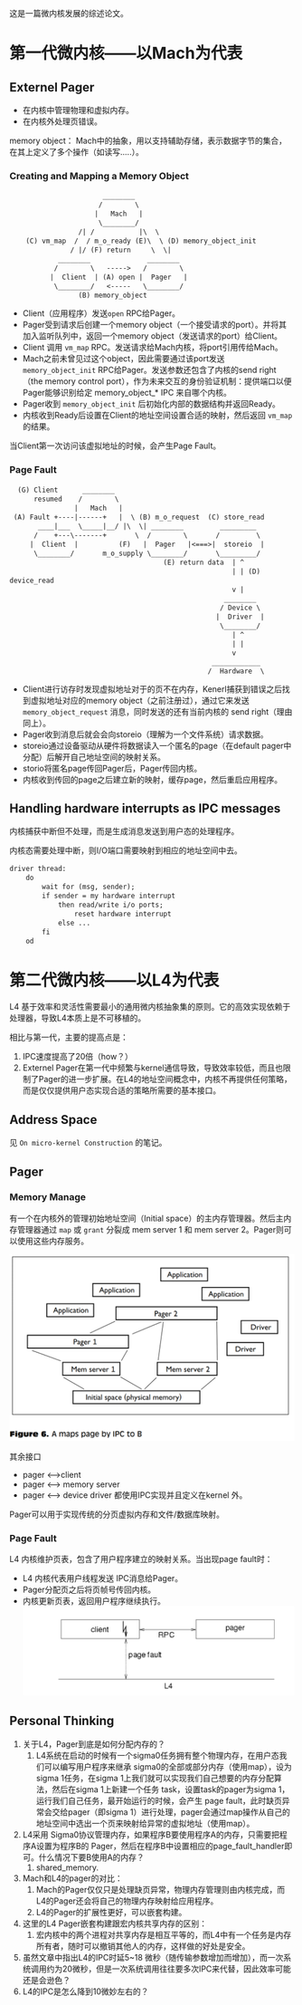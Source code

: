 这是一篇微内核发展的综述论文。

# 第一代微内核——以Mach为代表

## Externel Pager
- 在内核中管理物理和虚拟内存。
- 在内核外处理页错误。

memory object： Mach中的抽象，用以支持辅助存储，表示数据字节的集合，在其上定义了多个操作（如读写.....）。
###  Creating and Mapping a Memory Object
```
                       ________
                      /        \
                     |   Mach   |
                      \________/
                 /| /           |\  \
    (C) vm_map  /  / m_o_ready (E)\  \ (D) memory_object_init
               / |/ (F) return     \  \|
            ________              ________
           /        \   ----->   /        \
          |  Client  | (A) open |  Pager   |
           \________/   <-----   \________/
                 (B) memory_object
```

- Client（应用程序）发送`open` RPC给Pager。
- Pager受到请求后创建一个memory object（一个接受请求的port）。并将其加入监听队列中，返回一个memory object（发送请求的port）给Client。
- Client 调用 `vm_map` RPC。发送请求给Mach内核，将port引用传给Mach。
- Mach之前未曾见过这个object，因此需要通过该port发送 `memory_object_init` RPC给Pager。发送参数还包含了内核的send right（the memory control port），作为未来交互的身份验证机制：提供端口以便Pager能够识别给定 memory_object_* IPC 来自哪个内核。
- Pager收到 `memory_object_init` 后初始化内部的数据结构并返回Ready。
- 内核收到Ready后设置在Client的地址空间设置合适的映射，然后返回 `vm_map` 的结果。

当Client第一次访问该虚拟地址的时候，会产生Page Fault。

### Page Fault


```
  (G) Client      ________
      resumed    /        \
                |   Mach   |
 (A) Fault +----|------+   |  \ (B) m_o_request  (C) store_read
       ____|___  \_____|__/ |\  \| ________         _________  
      /    +---\-------+       \  /        \       /         \ 
     |  Client  |          (F)   |  Pager   |<===>|  storeio  |
      \________/       m_o_supply \________/       \_________/ 
                                      (E) return data  | ^
                                                       | | (D) device_read 
                                                       v |
                                                     ________
                                                    / Device \
                                                   |  Driver  |
                                                    \________/
                                                       | ^
                                                       | |
                                                       v
                                                  ____________
                                                 /  Hardware  \
```

- Client进行访存时发现虚拟地址对于的页不在内存，Kenerl捕获到错误之后找到虚拟地址对应的memory object（之前注册过），通过它来发送`memory_object_request` 消息，同时发送的还有当前内核的 send right（理由同上）。
- Pager收到消息后就会会向storeio（理解为一个文件系统）请求数据。
- storeio通过设备驱动从硬件将数据读入一个匿名的page（在default pager中分配）后解开自己地址空间的映射关系。
- storio将匿名page传回Pager后，Pager传回内核。
- 内核收到传回的page之后建立新的映射，缓存page，然后重启应用程序。

## Handling hardware interrupts as IPC messages 

内核捕获中断但不处理，而是生成消息发送到用户态的处理程序。

内核态需要处理中断，则I/O端口需要映射到相应的地址空间中去。

```
driver thread:
	do
		wait for (msg, sender);
		if sender = my hardware interrupt
			then read/write i/o ports;
				reset hardware interrupt
			else ...
		fi
	od
```


# 第二代微内核——以L4为代表

L4 基于效率和灵活性需要最小的通用微内核抽象集的原则。它的高效实现依赖于处理器，导致L4本质上是不可移植的。

相比与第一代，主要的提高点是：
1. IPC速度提高了20倍（how？）
2. Externel Pager在第一代中频繁与kernel通信导致，导致效率较低，而且也限制了Pager的进一步扩展。在L4的地址空间概念中，内核不再提供任何策略，而是仅仅提供用户态实现合适的策略所需要的基本接口。

## Address Space

见 `On micro-kernel Construction` 的笔记。

## Pager

### Memory Manage

有一个在内核外的管理初始地址空间（Initial space）的主内存管理器。然后主内存管理器通过 `map` 或 `grant` 分裂成 mem server 1 和 mem server 2。Pager则可以使用这些内存服务。

![](../image/Pasted-image-20221103125242.png)

其余接口
- pager <-->client
- pager <--> memory server
- pager <--> device driver
都使用IPC实现并且定义在kernel 外。

Pager可以用于实现传统的分页虚拟内存和文件/数据库映射。

### Page Fault
L4 内核维护页表，包含了用户程序建立的映射关系。当出现page fault时：
- L4 内核代表用户线程发送 IPC消息给Pager。
- Pager分配页之后将页帧号传回内核。
- 内核更新页表，返回用户程序继续执行。
![](../image/Pasted-image-20221103154625.png)
## Personal Thinking
1. 关于L4，Pager到底是如何分配内存的？
	1. L4系统在启动的时候有一个sigma0任务拥有整个物理内存，在用户态我们可以编写用户程序来继承 sigma0的全部或部分内存（使用map），设为sigma 1任务，在sigma 1上我们就可以实现我们自己想要的内存分配算法，然后在sigma 1上新建一个任务 task，设置task的pager为sigma 1，运行我们自己任务，最开始运行的时候，会产生 page fault，此时缺页异常会交给pager（即sigma 1）进行处理，pager会通过map操作从自己的地址空间中选出一个页来映射给异常的虚拟地址（使用map）。
2. L4采用 Sigma0协议管理内存，如果程序B要使用程序A的内存，只需要把程序A设置为程序B的 Pager，然后在程序B中设置相应的page_fault_handler即可。什么情况下要B使用A的内存？
	1. shared_memory.
3. Mach和L4的pager的对比：
	1. Mach的Pager仅仅只是处理缺页异常，物理内存管理则由内核完成，而L4的Pager还会将自己的物理内存映射给应用程序。
	2. L4的Pager的扩展性更好，可以嵌套构建。
4. 这里的L4 Pager嵌套构建跟宏内核共享内存的区别：
	1. 宏内核中的两个进程对共享内存是相互平等的，而L4中有一个任务是内存所有者，随时可以撤销其他人的内存，这样做的好处是安全。
5. 虽然文章中指出L4的IPC时延5~18 微秒（随传输参数增加而增加），而一次系统调用约为20微秒，但是一次系统调用往往要多次IPC来代替，因此效率可能还是会逊色？
6. L4的IPC是怎么降到10微妙左右的？
